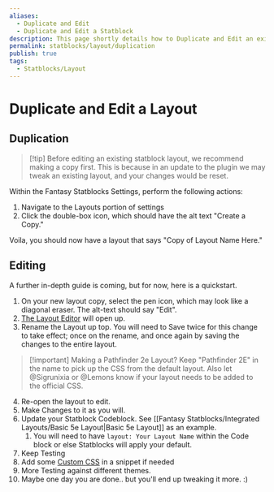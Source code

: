 ```yaml
---
aliases:
  - Duplicate and Edit
  - Duplicate and Edit a Statblock
description: This page shortly details how to Duplicate and Edit an existing
permalink: statblocks/layout/duplication
publish: true
tags:
  - Statblocks/Layout
---
```


# Duplicate and Edit a Layout

## Duplication

>[!tip] Before editing an existing statblock layout, we recommend making a copy first. This is because in an update to the plugin we may tweak an existing layout, and your changes would be reset.

Within the Fantasy Statblocks Settings, perform the following actions:

1. Navigate to the Layouts portion of settings
2. Click the double-box icon, which should have the alt text "Create a Copy."

Voila, you should now have a layout that says "Copy of Layout Name Here."

## Editing

A further in-depth guide is coming, but for now, here is a quickstart. 

1. On your new layout copy, select the pen icon, which may look like a diagonal eraser. The alt-text should say "Edit".
2. [The Layout Editor](Fantasy%20Statblocks/The%20Layout%20Editor/The%20Layout%20Editor.md) will open up.
3. Rename the Layout up top. You will need to Save twice for this change to take effect; once on the rename, and once again by saving the changes to the entire layout.

> [!important] Making a Pathfinder 2e Layout? Keep "Pathfinder 2E" in the name to pick up the CSS from the default layout. Also let @Sigrunixia or @Lemons know if your layout needs to be added to the official CSS.

4. Re-open the layout to edit.
5. Make Changes to it as you will. 
6. Update your Statblock Codeblock. See [[Fantasy Statblocks/Integrated Layouts/Basic 5e Layout|Basic 5e Layout]] as an example. 
	1. You will need to have `layout: Your Layout Name` within the Code block or else Statblocks will apply your default.
7. Keep Testing
8. Add some [Custom CSS](Fantasy%20Statblocks/Custom%20CSS/Custom%20CSS.md) in a snippet if needed 
9. More Testing against different themes. 
10. Maybe one day you are done.. but you'll end up tweaking it more. :)
